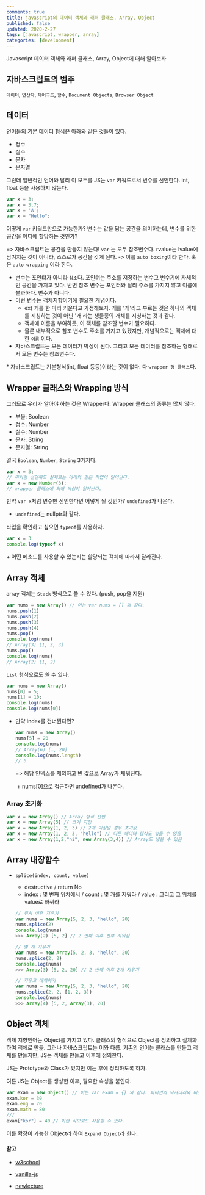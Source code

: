 ```yaml
---
comments: true
title: javascript의 데이터 객체와 래퍼 클래스, Array, Object
published: false
updated: 2020-2-27
tags: [javascript, wrapper, array]
categories: [development]
---
```


Javascript 데이터 객체와 래퍼 클래스, Array, Object에 대해 알아보자



## 자바스크립트의 범주

`데이터`, `연산자`, `제어구조`, `함수`, `Document Objects`, `Browser Object`



## 데이터

언어들의 기본 데이터 형식은 아래와 같은 것들이 있다. 

- 정수
- 실수
- 문자
- 문자열

그런데 일반적인 언어와 달리 이 모두를 JS는 `var` 키워드로서 변수를 선언한다. int, float 등을 사용하지 않는다.

```javascript
var x = 3;
var x = 3.7;
var x = 'A';
var x = "Hello";
```

어떻게 `var` 키워드만으로 가능한가? 변수는 값을 담는 공간을 의미하는데, 변수를 위한 공간을 어디에 할당하는 것인가?

=> 자바스크립트는 공간을 만들지 않는다! `var` 는 모두 참조변수다. rvalue는 lvalue에 담겨지는 것이 아니라, 스스로가 공간을 갖게 된다. -> 이를 `auto boxing`이라 한다. 혹은 `auto wrapping` 이라 한다.

- 변수는 포인터가 아니라 `참조`다. 포인터는 주소를 저장하는 변수고 변수기에 자체적인 공간을 가지고 있다. 반면 참조 변수는 포인터와 달리 주소를 가지지 않고 이름에 불과하다. 변수가 아니다. 
- 이런 변수는 객체지향이기에 필요한 개념이다. 
  - ex) 개를 한 마리 키운다고 가정해보자. 개를 '개'라고 부르는 것은 하나의 객체를 지칭하는 것이 아닌 '개'라는 생물종의 개체를 지칭하는 것과 같다. 
  - 객체에 이름을 부여하듯, 이 객체를 참조할 변수가 필요하다. 
  - 물론 내부적으로 참조 변수도 주소를 가지고 있겠지만, 개념적으로는 객체에 대한  `이름` 이다.
- 자바스크립트는 모든 데이터가 박싱이 된다. 그리고 모든 데이터를 참조하는 형태로서 모든 변수는 참조변수다.

\* 자바스크립트는 기본형식(int, float 등등)이라는 것이 없다. 다 `wrapper 형 클래스`다.



## Wrapper 클래스와 Wrapping 방식

그러므로 우리가 알아야 하는 것은 Wrapper다. Wrapper 클래스의 종류는 많지 않다.

- 부울: Boolean
- 정수: Number
- 실수: Number
- 문자: String
- 문자열: String

결국 `Boolean`, `Number`, `String` 3가지다.

```javascript
var x = 3;
// 위처럼 선언해도 실제로는 아래와 같은 작업이 일어난다.
var x = new Number(3);
// wrapper 클래스에 의해 박싱이 일어난다.
```

만약 `var x`처럼 변수만 선언한다면 어떻게 될 것인가? `undefined`가 나온다.

- `undefined`는 nullptr와 같다. 

타입을 확인하고 싶으면 `typeof`를 사용하자. 

```javascript
var x = 3
console.log(typeof x)
```


\+  어떤 메소드를 사용할 수 있는지는 할당되는 객체에 따라서 달라진다.



## Array 객체

array 객체는 `Stack` 형식으로 쓸 수 있다. (push, pop을 지원)

```javascript
var nums = new Array() // 이는 var nums = [] 와 같다.
nums.push(1)
nums.push(2)
nums.push(3)
nums.push(4)
nums.pop()
console.log(nums)
// Array(3) [1, 2, 3]
nums.pop()
console.log(nums)
// Array(2) [1, 2]
```

`List` 형식으로도 쓸 수 있다.

```javascript
var nums = new Array()
nums[0] = 5;
nums[1] = 10;
console.log(nums)
console.log(nums[0])
```

- 만약 index를 건너뛴다면?

  ```javascript
  var nums = new Array()
  nums[5] = 20
  console.log(nums)
  // Array(6) […, 20]
  console.log(nums.length)
  // 6
  ```

  => 해당 인덱스를 제외하고 빈 값으로 Array가 채워진다.

  ​	\+ nums[0]으로 접근하면 undefined가 나온다.



### Array 초기화

```javascript
var x = new Array() // Array 형식 선언
var x = new Array(5) // 크기 지정
var x = new Array(1, 2, 3) // 2개 이상일 경우 초기값
var x = new Array(1, 2, 3, "hello") // 다른 데이터 형식도 넣을 수 있음
var x = new Array(1,2,"hi", new Array(3,4)) // Array도 넣을 수 있음
```



## Array 내장함수

- `splice(index, count, value)`

  - destructive / return No
  - index : 몇 번째 위치에서 / count : 몇 개를 지워라 / value : 그리고 그 위치를 value로 바꿔라

  ```javascript
  // 위치 이후 지우기
  var nums = new Array(5, 2, 3, "hello", 20)
  nums.splice(2)
  console.log(nums)
  >>> Array(2) [5, 2] // 2 번째 이후 전부 지워짐
  
  // 몇 개 지우기
  var nums = new Array(5, 2, 3, "hello", 20)
  nums.splice(2, 2)
  console.log(nums)
  >>> Array(3) [5, 2, 20] // 2 번째 이후 2개 지우기
  
  // 지우고 대체하기
  var nums = new Array(5, 2, 3, "hello", 20)
  nums.splice(2, 2, [1, 2, 3])
  console.log(nums)
  >>> Array(4) [5, 2, Array(3), 20]
  ```





## Object 객체

객체 지향언어는 Object를 가지고 있다. 클래스의 형식으로 Object를 정의하고 실체화하여 객체로 만듦. 그러나 자바스크립트는 이와 다름. 기존의 언어는 클래스를 만들고 객체를 만들지만, JS는 객체를 만들고 이후에 정의한다.

JS는 Prototype와 Class가 있지만 이는 후에 정리하도록 하자.

여튼 JS는 Object를 생성한 이후, 필요한 속성을 붙인다.

```javascript
var exam = new Object() // 이는 var exam = {} 와 같다. 파이썬의 딕셔너리와 비슷하다.
exam.kor = 30
exam.eng = 70
exam.math = 80
///
exam["kor"] = 40 // 이런 식으로도 사용할 수 있다.
```

이를 확장이 가능한 Object라 하여 `Expand Object`라 한다.





#### 참고

- [w3school](https://www.w3schools.com/jsref/)
- [vanilla-js](http://vanilla-js.com/)

- [newlecture](https://www.youtube.com/watch?v=gxzy_CFqV1M&list=PLq8wAnVUcTFWhQrIXNN6kPYXJA6X2IQM4)
